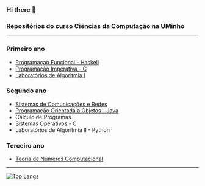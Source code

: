 ### Hi there 👋

### Repositórios do curso Ciências da Computação na UMinho
____________________________
### Primeiro ano 

- [Programaçao Funcional - Haskell](https://github.com/Miguelii/PF)
- [Programação Imperativa - C](https://github.com/Miguelii/PI)
- [Laboratórios de Algoritmia I](https://github.com/Miguelii/Labs-de-Algoritmia-I)


### Segundo ano

- [Sistemas de Comunicações e Redes](https://github.com/Miguelii/SCR)
- [Programação Orientada a Objetos - Java](https://github.com/Miguelii/POO)
- Cálculo de Programas
- Sistemas Operativos - C
- Laboratórios de Algoritmia II - Python


### Terceiro ano

- [Teoria de Números Computacional](https://github.com/Miguelii/TNC)
____________________________

[![Top Langs](https://github-readme-stats.vercel.app/api/top-langs/?username=Miguelii&langs_count=8)](https://github.com/anuraghazra/github-readme-stats)
